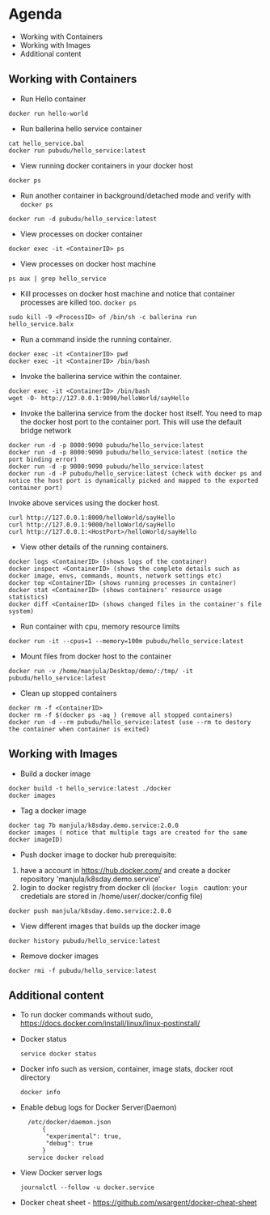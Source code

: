 # Agenda
* Working with Containers
* Working with Images
* Additional content

## Working with Containers
* Run Hello container
```
docker run hello-world
```
* Run ballerina hello service container
```
cat hello_service.bal 
docker run pubudu/hello_service:latest
```
* View running docker containers in your docker host
```
docker ps
```

* Run another container in background/detached mode and verify with ```docker ps```
```
docker run -d pubudu/hello_service:latest 
```
* View processes on docker container
```
docker exec -it <ContainerID> ps 
```
* View processes on docker host machine
```
ps aux | grep hello_service 
```
* Kill processes on docker host machine and notice that container processes are killed too. ```docker ps``` 
```
sudo kill -9 <ProcessID> of /bin/sh -c ballerina run  hello_service.balx
```
* Run a command inside the running container. 
```
docker exec -it <ContainerID> pwd
docker exec -it <ContainerID> /bin/bash 
```
* Invoke the ballerina service within the container. 
```
docker exec -it <ContainerID> /bin/bash 
wget -O- http://127.0.0.1:9090/helloWorld/sayHello
```
* Invoke the ballerina service from the docker host itself. You need to map the docker host port to the container port. This will use the default bridge network
```
docker run -d -p 8000:9090 pubudu/hello_service:latest 
docker run -d -p 8000:9090 pubudu/hello_service:latest (notice the port binding error)
docker run -d -p 9000:9090 pubudu/hello_service:latest 
docker run -d -P pubudu/hello_service:latest (check with docker ps and notice the host port is dynamically picked and mapped to the exported container port)
```
Invoke above services using the docker host.
```
curl http://127.0.0.1:8000/helloWorld/sayHello
curl http://127.0.0.1:9000/helloWorld/sayHello
curl http://127.0.0.1:<HostPort>/helloWorld/sayHello
```
* View other details of the running containers.
```
docker logs <ContainerID> (shows logs of the container)
docker inspect <ContainerID> (shows the complete details such as docker image, envs, commands, mounts, network settings etc)
docker top <ContainerID> (shows running processes in container)
docker stat <ContainerID> (shows containers' resource usage statistics)
docker diff <ContainerID> (shows changed files in the container's file system)
```
* Run container with cpu, memory resource limits
```
docker run -it --cpus=1 --memory=100m pubudu/hello_service:latest 
```
* Mount files from docker host to the container
```
docker run -v /home/manjula/Desktop/demo/:/tmp/ -it pubudu/hello_service:latest 
```
* Clean up stopped containers
```
docker rm -f <ContainerID> 
docker rm -f $(docker ps -aq ) (remove all stopped containers)
docker run -d --rm pubudu/hello_service:latest (use --rm to destory the container when container is exited)
```

## Working with Images
* Build a docker image
```
docker build -t hello_service:latest ./docker
docker images
```
* Tag a docker image
```
docker tag 7b manjula/k8sday.demo.service:2.0.0
docker images ( notice that multiple tags are created for the same docker imageID)
```
* Push docker image to docker hub 
prerequisite: 
1. have a account in https://hub.docker.com/ and create a docker repository 'manjula/k8sday.demo.service'
2. login to docker registry from docker cli (```docker login ``` caution: your credetials are stored in /home/user/.docker/config file)
```
docker push manjula/k8sday.demo.service:2.0.0
```
* View different images that builds up the docker image
```
docker history pubudu/hello_service:latest 
```
* Remove docker images
```
docker rmi -f pubudu/hello_service:latest 
```
## Additional content
* To run docker commands without sudo, https://docs.docker.com/install/linux/linux-postinstall/

* Docker status
  ```
  service docker status
  ```
* Docker info such as version, container, image stats, docker root directory
  ```
  docker info
  ```
* Enable debug logs for Docker Server(Daemon)
  ```
    /etc/docker/daemon.json
		{
		 "experimental": true,
		 "debug": true
		}
	service docker reload
  ```
* View Docker server logs
  ```
  journalctl --follow -u docker.service
  ```
* Docker cheat sheet - https://github.com/wsargent/docker-cheat-sheet
